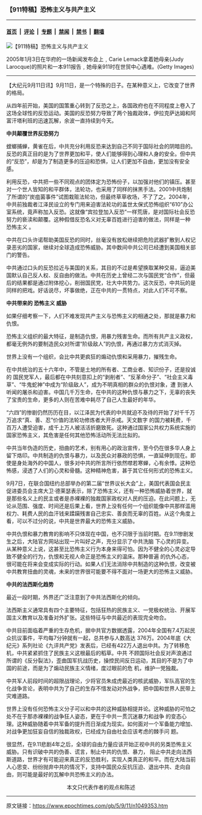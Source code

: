 ### 【911特稿】恐怖主义与共产主义

---

#### [首页](../../../..?n1049353) &nbsp;|&nbsp; [评论](../../../../../epoch-comment?n1049353) &nbsp;|&nbsp; [专题](../../../../../epoch-special?n1049353) &nbsp;|&nbsp; [禁闻](../../../../../epoch-news?n1049353) &nbsp;|&nbsp; [禁书](../../../../../books?n1049353) &nbsp;|&nbsp; [翻墙](https://github.com/gfw-breaker/nogfw/blob/master/README.md?n1049353)


<div><img alt="【911特稿】恐怖主义与共产主义" class="attachment-djy_600_400 size-djy_600_400 wp-post-image" src="https://i.epochtimes.com/assets/uploads/2005/09/509113941628-398x594.jpg"/>
<div class="caption">
 <p>
  2005年1月3日在华府的一场新闻发布会上﹐Carie Lemack拿着她母亲(Judy Larocque)的照片和一本911报告﹐她母亲911时在世贸中心遇难。(Getty Images)
 </p>
</div></div><hr/><div class="post_content" id="artbody" itemprop="articleBody">
 <!-- article content begin -->
 <p>
  【大纪元9月11日讯】9月11日，是一个特殊的日子。在某种意义上，它改变了世界的格局。
 </p>
 <p>
  从四年前开始，美国的国策重心转到了反恐之上，各国政府也在不同程度上卷入了这场全球性的反恐运动。美国的反恐努力导致了两个独裁政体，伊拉克萨达姆和阿富汗塔利班的迅速瓦解，余波一直持续到今天。
 </p>
 <p>
  <b>
   中共颠覆世界反恐努力
  </b>
 </p>
 <p>
  螳螂捕蝉，黄雀在后，中共充分利用反恐来达到自己不同于国际社会的阴暗目的。反恐的真正目的是为了世界更加和平，使人们能够得到心理和人身的安全。但中共的“反恐”，却是为了制造更多的压迫和恐惧，让人们更加不自由，更加没有安全感。
 </p>
 <p>
  利用反恐，中共把一些不同观点的团体定为恐怖份子，以加强对他们的镇压。甚至对一个世人皆知的和平群体，法轮功，也采用了同样的抹黑手法。2001中共炮制了所谓的“炭疽菌事件”试图栽赃法轮功，但最终草草收场，不了了之。2004年，中共前独裁者江泽民设立的专门用来迫害法轮功的盖世太保式恐怖组织“610”办公室系统，竟声称加入反恐。这就像“宾拉登加入反恐”一样荒唐，是对国际社会反恐努力的亵渎和颠覆。这种假借反恐名义对无辜百姓进行迫害的做法，同样是一种
  <ok href="https://www.epochtimes.com/gb/tag/%E6%81%90%E6%80%96%E4%B8%BB%E4%B9%89.html">
   恐怖主义
  </ok>
  。
 </p>
 <p>
  中共在口头许诺帮助美国反恐的同时，丝毫没有放松继续把危险武器扩散到人权记录恶劣的国家，继续对全球造成恐怖威胁。其中数间中共公司已经遭到美国相关部门的警告。
 </p>
 <p>
  中共通过口头的反恐拉近与美国的关系，其目的不过是希望换取某种交易，逼迫美国默认自己反人权、反自由的做法。中共在历史上曾经二次与国民党“合作”，但最后的结果都是通过附体挖心，削弱国民党，壮大中共势力。这次反恐，中共玩的是同样的把戏。好话说尽，坏事做绝，正在中共的一贯特点，对此人们不可不察。
 </p>
 <p>
  <b>
   中共带来的
   <ok href="https://www.epochtimes.com/gb/tag/%E6%81%90%E6%80%96%E4%B8%BB%E4%B9%89.html">
    恐怖主义
   </ok>
   威胁
  </b>
 </p>
 <p>
  如果仔细考察一下，人们不难发现共产主义与恐怖主义的相通之处，那就是暴力和仇恨。
 </p>
 <p>
  恐怖主义组织的最大特征，是制造仇恨，用暴力残害生命。而所有共产主义政权，都毫无例外的要制造民众对所谓“阶级敌人”的仇恨，再通过暴力方式消灭掉。
 </p>
 <p>
  世界上没有一个组织，会比中共更疯狂的煽动仇恨和采用暴力，摧残生命。
 </p>
 <p>
  在中共统治的五十六年中，不管是土地的所有者、工商业者、知识份子，还是投诚的 国民党军人，最后都在中共刻意扣上的“剥削者”、“反革命分子”、“社会主义毒草”、“牛鬼蛇神”中成为“阶级敌人”，成为不明真相的群众的仇恨对象，遭 到骇人听闻的屠杀和迫害。中国几千万生命，在中共的这种仇恨与暴力之下，无辜的丧失了宝贵的生命，更多的人则在苦难中耗尽了自己人生最好的年华。
 </p>
 <p>
  “六四”的惨剧仍然历历在目，以江泽民为代表的中共就迫不及待的开始了对千千万万追求“真、善、忍”价值的法轮功修炼者大开杀戒。天文数字 的国力被耗费，千百万人遭受迫害，成千上万人被活活折磨致死。这种通过国家公共权力系统实施的国家恐怖主义，其危害是任何其他恐怖活动所无法比拟的。
 </p>
 <p>
  中共当年伪造的历史，扭曲的艺术，别有用心的政治宣传，至今仍在很多华人身上留下烙印。中共制造的仇恨与暴力，以及民众对暴政的恐惧，一直延伸到现在。即使是身处海外的中国人，很多对中共的所言所行依然噤若寒蝉，心有余悸。这种恐怖感，浸透了人们的心灵和骨髓。这种精神危害，甚于其它任何形式的恐怖主义。
 </p>
 <p>
  9月7日，在联合国纽约总部举办的第二届“世界议长大会”上，美国代表国会民主促进委员会主席大卫‧德莱瑟表示，除了恐怖主义，还有一种恐怖威胁着世界，就是那些名义上的民主或者是赤裸裸的独裁国家政权对人民的压迫。在此问题上，无论从范围、强度、时间还是后果上看，世界上没有任何一个组织能像中共那样滥用权力、耗费人民的血汗钱来蹂躏残害自己忠实、善良而无辜的百姓。从这个角度上看，可以不过分的说，中共是世界最大的恐怖主义威胁。
 </p>
 <p>
  中共仇恨和暴力教育的影响不只体现在中国，也不只限于当前时期。在9.11惨剧发生之后，大陆官方网站出现一片叫好之声，充分显示了中共洗脑 下心灵的异变。从某种意义上说，这甚至比恐怖主义行为本身来得可怕。因为不健全的心灵必定导致不健全的行为，仇恨和无视人命正是恐怖主义的温床。那种普遍 的仇外心态，很可能在将来会变成实际的行动。如果人们无法消除中共制造的这种仇恨，改变被中共教育扭曲的灵魂，未来的世界很可能要不得不面对一场更大的恐怖主义威胁。
 </p>
 <p>
  <b>
   中共的法西斯化趋势
  </b>
 </p>
 <p>
  最近一段时期，外界还广泛注意到了中共法西斯化的倾向。
 </p>
 <p>
  法西斯主义通常具有四个主要特征，包括狂热的民族主义、一党极权统治、开展军国主义教育以及准备对外扩张。这些特征与中共最近的表现完全吻合。
 </p>
 <p>
  中共目前面临着严重的生存危机，据中共官方数据透露，2004年全国有7.4万起民众抗议事件，平均每7分钟就有一起，总共参与人数高达 376万。2004年底《大纪元》系列社论《九评共产党》发表后，已经有422万人退出中共。为了转移危机，中共紧紧抓住了民族主义这根最后的稻草。中共 不顾国际社会反对声浪通过所谓的《反分裂法》，歪曲国军抗战历史，操控民间反日运动，其目的不是为了中国的前途，而是为了煽动民族主义情绪，度过眼前的危 机，维护一党独裁。
 </p>
 <p>
  中共军人前段时间的超限战理论，少将官员朱成虎最近的核武威胁，军队高官的生化战争言论，表明中共为了自己的生存不惜发动对外战争，把中国和世界人民带上灾难道路。
 </p>
 <p>
  世界上没有任何恐怖主义分子可以和中共的这种威胁相提并论。这种威胁的可怕之处不在于那赤裸裸的战争狂人姿态，更在于中共一贯沉迷暴力和战争 的变态心理。这种威胁随着中共军备的提升而日渐成为现实。如何面对一个军备能力增加、对战争更加狂妄自信的独裁政权，已经成为自由社会应该考虑的棘手问 题。
 </p>
 <p>
  很显然，在9.11悲剧4年之后，全球的自由力量应该开始正视中共的另类恐怖主义威胁。只有识破中共的伪善、谎言，制止中共的仇恨、暴力， 阻止中共走向法西斯道路，世界才有可能迎来真正的反恐胜利，实现人类真正的和平。而在大陆当前人心思变、纷纷抛弃中共的情况下，支持中国民众反抗压迫、退出中共、走向自由，则可能是最好的瓦解中共恐怖主义的办法。
  <font color="#ffffff">
   (http://www.dajiyuan.com)
  </font>
  <br/>
  <center>
   <font class="GY16">
    本文只代表作者的观点和陈述
   </font>
  </center>
 </p>
 <!-- article content end -->
 <div id="below_article_ad">
 </div>
</div>


---

原文链接：https://www.epochtimes.com/gb/5/9/11/n1049353.htm